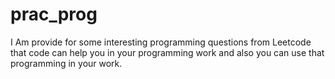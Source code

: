 # prac_prog
I Am provide for some interesting programming questions from Leetcode that code can help you in your programming work and also you can use that programming in your work.
 

